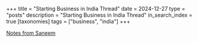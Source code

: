 +++
title = "Starting Business in India Thread"
date = 2024-12-27
type = "posts"
description = "Starting Business in India Thread"
in_search_index = true
[taxonomies]
tags = ["business", "india"]
+++

[Notes from Saneem](https://x.com/xaneem/status/1871946546192990542)
